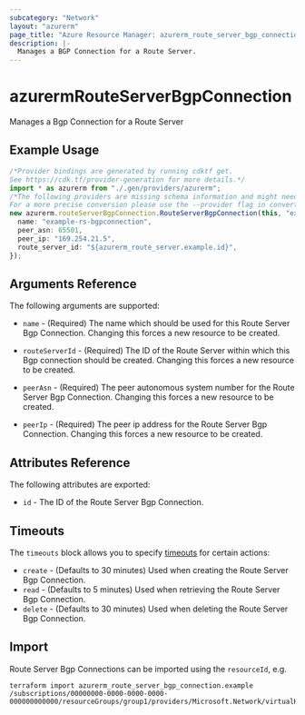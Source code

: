 ```yaml
---
subcategory: "Network"
layout: "azurerm"
page_title: "Azure Resource Manager: azurerm_route_server_bgp_connection"
description: |-
  Manages a BGP Connection for a Route Server.
---
```


# azurermRouteServerBgpConnection

Manages a Bgp Connection for a Route Server

## Example Usage

```typescript
/*Provider bindings are generated by running cdktf get.
See https://cdk.tf/provider-generation for more details.*/
import * as azurerm from "./.gen/providers/azurerm";
/*The following providers are missing schema information and might need manual adjustments to synthesize correctly: azurerm.
For a more precise conversion please use the --provider flag in convert.*/
new azurerm.routeServerBgpConnection.RouteServerBgpConnection(this, "example", {
  name: "example-rs-bgpconnection",
  peer_asn: 65501,
  peer_ip: "169.254.21.5",
  route_server_id: "${azurerm_route_server.example.id}",
});

```

## Arguments Reference

The following arguments are supported:

*   `name` - (Required) The name which should be used for this Route Server Bgp Connection. Changing this forces a new resource to be created.

*   `routeServerId` - (Required) The ID of the Route Server within which this Bgp connection should be created. Changing this forces a new resource to be created.

*   `peerAsn` - (Required) The peer autonomous system number for the Route Server Bgp Connection. Changing this forces a new resource to be created.

*   `peerIp` - (Required) The peer ip address for the Route Server Bgp Connection. Changing this forces a new resource to be created.

## Attributes Reference

The following attributes are exported:

* `id` - The ID of the Route Server Bgp Connection.

## Timeouts

The `timeouts` block allows you to specify [timeouts](https://www.terraform.io/language/resources/syntax#operation-timeouts) for certain actions:

* `create` - (Defaults to 30 minutes) Used when creating the Route Server Bgp Connection.
* `read` - (Defaults to 5 minutes) Used when retrieving the Route Server Bgp Connection.
* `delete` - (Defaults to 30 minutes) Used when deleting the Route Server Bgp Connection.

## Import

Route Server Bgp Connections can be imported using the `resourceId`, e.g.

```console
terraform import azurerm_route_server_bgp_connection.example /subscriptions/00000000-0000-0000-0000-000000000000/resourceGroups/group1/providers/Microsoft.Network/virtualHubs/routeServer1/bgpConnections/connection1
```
